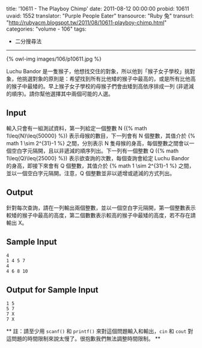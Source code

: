 title: '10611 - The Playboy Chimp'
date: 2011-08-12 00:00:00
probid: 10611
uvaid: 1552
translator: "Purple People Eater"
transource: "Ruby 兔"
transurl: "http://rubyacm.blogspot.tw/2011/08/10611-playboy-chimp.html"
categories: "volume - 106"
tags:
- 二分搜尋法
---

{% owl-img images/106/p10611.jpg %}

Luchu Bandor 是一隻猴子，他想找交住的對象，所以他到「猴子女子學校」挑對象，他挑選對象的原則是：希望找到所有比他矮的猴子中最高的，或是所有比他高的猴子中最矮的。早上猴子女子學校的母猴子們會由矮到高依序排成一列 (非遞減的順序)。請你幫他選擇其中兩個可能的人選。

## Input ##

輸入只會有一組測試資料，第一列給定一個整數 N ({% math 1\leq{N}\leq{50000} %}) 表示母猴的數目，下一列會有 N 個整數，其值介於 {% math 1 \sim 2^{31}-1 %} 之間，分別表示 N 隻母猴的身高，每個整數之間會以一個空白字元隔開，且以非遞減的順序列出。下一列有一個整數 Q ({% math 1\leq{Q}\leq{25000} %}) 表示欲查詢的次數，每個查詢會給定 Luchu Bandor 的身高，即接下來會有 Q 個整數，其值介於 {% math 1 \sim 2^{31}-1 %} 之間，並以一個空白字元隔開。注意，Q 個整數並非以遞增或遞減的方式列出。

## Output ##

針對每次查詢，請在一列輸出兩個整數，並以一個空白字元隔開，第一個整數表示較矮的猴子中最高的高度，第二個數數表示較高的猴子中最矮的高度，若不存在請輸出 X。

## Sample Input ##

	4
	1 4 5 7
	4
	4 6 8 10

## Output for Sample Input ##

	1 5
	5 7
	7 X
	7 X

** 註：請至少用 `scanf()` 和 `printf()` 來對這個問題輸入和輸出，`cin` 和 `cout` 對這問題的時間限制來說太慢了。很抱歉我們無法調整時間限制。 **